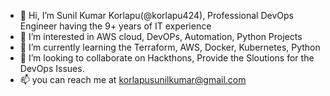 - 👋 Hi, I’m Sunil Kumar Korlapu(@korlapu424), Professional DevOps Engineer having the 9+ years of IT experience 
- 👀 I’m interested in AWS cloud, DevOPs, Automation, Python Projects
- 🌱 I’m currently learning the Terraform, AWS, Docker, Kubernetes, Python 
- 💞️ I’m looking to collaborate on Hackthons, Provide the Sloutions for the DevOps Issues.
- 📫 you can reach me at korlapusunilkumar@gmail.com

<!---
korlapu424/korlapu424 is a ✨ special ✨ repository because its `README.md` (this file) appears on your GitHub profile.
You can click the Preview link to take a look at your changes.
--->
